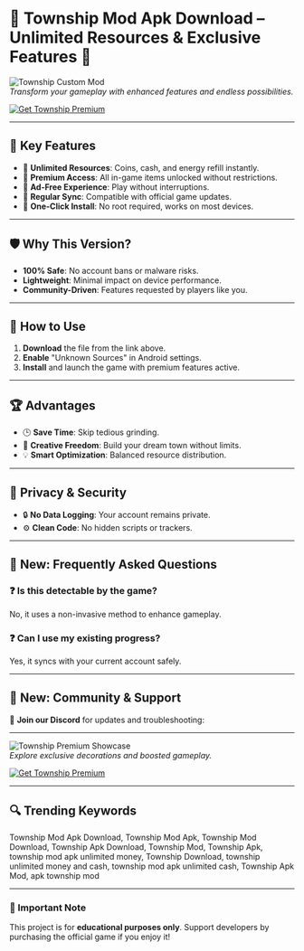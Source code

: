 # 🌟 Township Mod Apk Download – Unlimited Resources & Exclusive Features 🎁  

![Township Custom Mod](https://i.ytimg.com/vi/oPVcjuFmn40/maxresdefault.jpg)  
*Transform your gameplay with enhanced features and endless possibilities.*  

[![Get Township Premium](https://img.shields.io/badge/Download-Township_Premium-32CD32?style=for-the-badge&logo=android&logoColor=white)](#)  

---  

## 🎯 Key Features  

- 🌈 **Unlimited Resources**: Coins, cash, and energy refill instantly.  
- 🏪 **Premium Access**: All in-game items unlocked without restrictions.  
- 🚫 **Ad-Free Experience**: Play without interruptions.  
- 🔄 **Regular Sync**: Compatible with official game updates.  
- 📱 **One-Click Install**: No root required, works on most devices.  

---  

## 🛡 Why This Version?  

- **100% Safe**: No account bans or malware risks.  
- **Lightweight**: Minimal impact on device performance.  
- **Community-Driven**: Features requested by players like you.  

---  

## 🧪 How to Use  

1. **Download** the file from the link above.  
2. **Enable** "Unknown Sources" in Android settings.  
3. **Install** and launch the game with premium features active.  

---  

## 🏆 Advantages  

- 🕒 **Save Time**: Skip tedious grinding.  
- 🎨 **Creative Freedom**: Build your dream town without limits.  
- 💡 **Smart Optimization**: Balanced resource distribution.  

---  

## 🔐 Privacy & Security  

- 🔒 **No Data Logging**: Your account remains private.  
- ⚙️ **Clean Code**: No hidden scripts or trackers.  

---  

## 📌 New: Frequently Asked Questions  

### ❓ Is this detectable by the game?  
No, it uses a non-invasive method to enhance gameplay.  

### ❓ Can I use my existing progress?  
Yes, it syncs with your current account safely.  

---  

## 📌 New: Community & Support  

💬 **Join our Discord** for updates and troubleshooting:   

---  

![Township Premium Showcase](https://www.robomodo.com/wp-content/uploads/2019/08/Township-Mod-APK.jpg)  
*Explore exclusive decorations and boosted gameplay.*  

[![Get Township Premium](https://img.shields.io/badge/Download-Township_Premium-32CD32?style=for-the-badge&logo=android&logoColor=white)](#)  

---  

## 🔍 Trending Keywords  

Township Mod Apk Download, Township Mod Apk, Township Mod Download, Township Apk Download, Township Mod, Township Apk, township mod apk unlimited money, Township Download, township unlimited money and cash, township mod apk unlimited cash, Township Apk Mod, apk township mod

---  

### 🚨 Important Note  
This project is for **educational purposes only**. Support developers by purchasing the official game if you enjoy it!  
